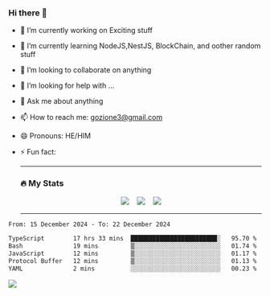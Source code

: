 ### Hi there 👋

<!--
**charlieScript/charlieScript** is a ✨ _special_ ✨ repository because its `README.md` (this file) appears on your GitHub profile.

Here are some ideas to get you started: -->

- 🔭 I’m currently working on Exciting stuff
- 🌱 I’m currently learning NodeJS,NestJS, BlockChain, and oother random stuff
- 👯 I’m looking to collaborate on anything
- 🤔 I’m looking for help with ...
- 💬 Ask me about anything
- 📫 How to reach me: gozione3@gmail.com
- 😄 Pronouns: HE/HIM
- ⚡ Fun fact:


  ---

  ### :fire: My Stats

  <div id="stats" align="center">
  <img src="http://github-readme-streak-stats.herokuapp.com?user=charlieScript&theme=dark&date_format=M%20j%5B%2C%20Y%5D" />&nbsp;&nbsp;&nbsp;
  <img src="https://github-readme-stats.vercel.app/api/top-langs/?username=charlieScript&layout=compact&theme=vision-friendly-dark"/>&nbsp;&nbsp;&nbsp;
  <img src="https://github-readme-stats.vercel.app/api?username=charlieScript&show_icons=true&theme=radical"/>
  </div>

  ---



<!--START_SECTION:waka-->

```txt
From: 15 December 2024 - To: 22 December 2024

TypeScript        17 hrs 33 mins  ████████████████████████░   95.70 %
Bash              19 mins         ▒░░░░░░░░░░░░░░░░░░░░░░░░   01.74 %
JavaScript        12 mins         ▒░░░░░░░░░░░░░░░░░░░░░░░░   01.17 %
Protocol Buffer   12 mins         ▒░░░░░░░░░░░░░░░░░░░░░░░░   01.13 %
YAML              2 mins          ░░░░░░░░░░░░░░░░░░░░░░░░░   00.23 %
```

<!--END_SECTION:waka-->
![](https://komarev.com/ghpvc/?username=charlieScript)
